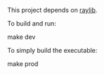 This project depends on [raylib](https://github.com/raysan5/raylib).

To build and run:

  make dev

To simply build the executable:

  make prod